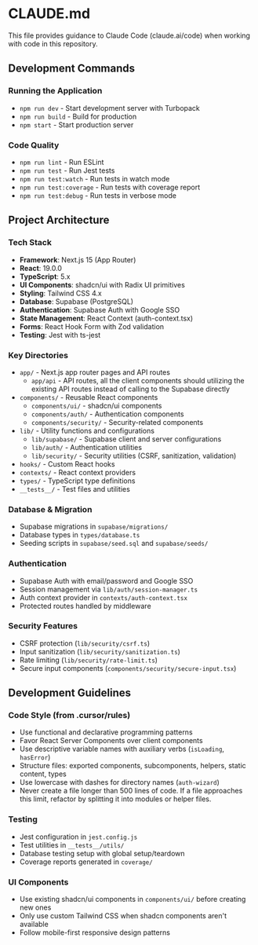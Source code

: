# CLAUDE.md

This file provides guidance to Claude Code (claude.ai/code) when working with code in this repository.

## Development Commands

### Running the Application
- `npm run dev` - Start development server with Turbopack
- `npm run build` - Build for production
- `npm start` - Start production server

### Code Quality
- `npm run lint` - Run ESLint
- `npm run test` - Run Jest tests
- `npm run test:watch` - Run tests in watch mode
- `npm run test:coverage` - Run tests with coverage report
- `npm run test:debug` - Run tests in verbose mode

## Project Architecture

### Tech Stack
- **Framework**: Next.js 15 (App Router)
- **React**: 19.0.0
- **TypeScript**: 5.x
- **UI Components**: shadcn/ui with Radix UI primitives
- **Styling**: Tailwind CSS 4.x
- **Database**: Supabase (PostgreSQL)
- **Authentication**: Supabase Auth with Google SSO
- **State Management**: React Context (auth-context.tsx)
- **Forms**: React Hook Form with Zod validation
- **Testing**: Jest with ts-jest

### Key Directories
- `app/` - Next.js app router pages and API routes
  - `app/api` - API routes, all the client components should utilizing the existing API routes instead of calling to the Supabase directly
- `components/` - Reusable React components
  - `components/ui/` - shadcn/ui components
  - `components/auth/` - Authentication components
  - `components/security/` - Security-related components
- `lib/` - Utility functions and configurations
  - `lib/supabase/` - Supabase client and server configurations
  - `lib/auth/` - Authentication utilities
  - `lib/security/` - Security utilities (CSRF, sanitization, validation)
- `hooks/` - Custom React hooks
- `contexts/` - React context providers
- `types/` - TypeScript type definitions
- `__tests__/` - Test files and utilities

### Database & Migration
- Supabase migrations in `supabase/migrations/`
- Database types in `types/database.ts`
- Seeding scripts in `supabase/seed.sql` and `supabase/seeds/`

### Authentication
- Supabase Auth with email/password and Google SSO
- Session management via `lib/auth/session-manager.ts`
- Auth context provider in `contexts/auth-context.tsx`
- Protected routes handled by middleware

### Security Features
- CSRF protection (`lib/security/csrf.ts`)
- Input sanitization (`lib/security/sanitization.ts`)
- Rate limiting (`lib/security/rate-limit.ts`)
- Secure input components (`components/security/secure-input.tsx`)

## Development Guidelines

### Code Style (from .cursor/rules)
- Use functional and declarative programming patterns
- Favor React Server Components over client components
- Use descriptive variable names with auxiliary verbs (`isLoading`, `hasError`)
- Structure files: exported components, subcomponents, helpers, static content, types
- Use lowercase with dashes for directory names (`auth-wizard`)
- Never create a file longer than 500 lines of code. If a file approaches this limit, refactor by splitting it into modules or helper files.


### Testing
- Jest configuration in `jest.config.js`
- Test utilities in `__tests__/utils/`
- Database testing setup with global setup/teardown
- Coverage reports generated in `coverage/`

### UI Components
- Use existing shadcn/ui components in `components/ui/` before creating new ones
- Only use custom Tailwind CSS when shadcn components aren't available
- Follow mobile-first responsive design patterns